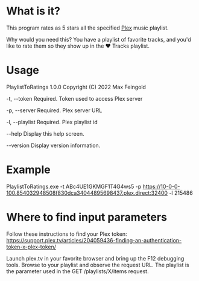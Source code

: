 ﻿# What is it?

This program rates as 5 stars all the specified [Plex](https://www.plex.tv) music playlist.

Why would you need this? You have a playlist of favorite tracks, and you'd like to rate them so they show up in the ❤️ Tracks playlist.

# Usage

PlaylistToRatings 1.0.0
Copyright (C) 2022 Max Feingold

  -t, --token       Required. Token used to access Plex server

  -p, --server      Required. Plex server URL

  -l, --playlist    Required. Plex playlist id

  --help            Display this help screen.

  --version         Display version information.
  
# Example
  
PlaylistToRatings.exe -t ABc4UE1GKMGF1T4G4ws5 -p https://10-0-0-100.854032948508f830dca34044895698437.plex.direct:32400 -l 215486

# Where to find input parameters

Follow these instructions to find your Plex token: https://support.plex.tv/articles/204059436-finding-an-authentication-token-x-plex-token/

Launch plex.tv in your favorite browser and bring up the F12 debugging tools. Browse to your playlist and observe the request URL. The playlist is the parameter used in the GET /playlists/X/items request.
